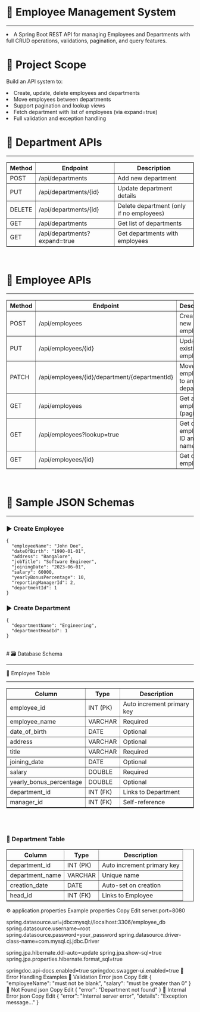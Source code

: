 # 🧾 Employee Management System
<hr>
<li>A Spring Boot REST API for managing Employees and Departments with full CRUD operations, validations, pagination, and query features.
<br>

#  📌 Project Scope

Build an API system to:
<br>
<li>Create, update, delete employees and departments
<br>
<li>Move employees between departments
<br>
<li>Support pagination and lookup views
<br>
<li>Fetch department with list of employees (via expand=true)
<br>
<li>Full validation and exception handling
<br>


# 📁 Department APIs
  <hr>

<table border="1" cellspacing="0" cellpadding="5"> <thead> <tr> <th>Method</th> <th>Endpoint</th> <th>Description</th> </tr> </thead> <tbody> <tr> <td>POST</td> <td>/api/departments</td> <td>Add new department</td> </tr> <tr> <td>PUT</td> <td>/api/departments/{id}</td> <td>Update department details</td> </tr> <tr> <td>DELETE</td> <td>/api/departments/{id}</td> <td>Delete department (only if no employees)</td> </tr> <tr> <td>GET</td> <td>/api/departments</td> <td>Get list of departments</td> </tr> <tr> <td>GET</td> <td>/api/departments?expand=true</td> <td>Get departments with employees</td> </tr> </tbody> </table>
 <br>

# 📁 Employee APIs
<hr>

 <table border="1" cellspacing="0" cellpadding="5"> <thead> <tr> <th>Method</th> <th>Endpoint</th> <th>Description</th> </tr> </thead> <tbody> <tr> <td>POST</td> <td>/api/employees</td> <td>Create a new employee</td> </tr> <tr> <td>PUT</td> <td>/api/employees/{id}</td> <td>Update existing employee</td> </tr> <tr> <td>PATCH</td> <td>/api/employees/{id}/department/{departmentId}</td> <td>Move employee to another department</td> </tr> <tr> <td>GET</td> <td>/api/employees</td> <td>Get all employees (paginated)</td> </tr> <tr> <td>GET</td> <td>/api/employees?lookup=true</td> <td>Get only employee ID and names</td> </tr> <tr> <td>GET</td> <td>/api/employees/{id}</td> <td>Get one employee</td> </tr> </tbody> </table>
 <br>
 

# 📄 Sample JSON Schemas
<hr>

<h3>▶ Create Employee</h3>
<pre><code>{
  "employeeName": "John Doe",
  "dateOfBirth": "1990-01-01",
  "address": "Bangalore",
  "jobTitle": "Software Engineer",
  "joiningDate": "2023-06-01",
  "salary": 60000,
  "yearlyBonusPercentage": 10,
  "reportingManagerId": 2,
  "departmentId": 1
}
</code></pre>

<h3>▶ Create Department</h3>
<pre><code>{
  "departmentName": "Engineering",
  "departmentHeadId": 1
}
</code></pre>
   <br>
# 🗃 Database Schema
  <hr>
🔸 Employee Table
   <br>
<hr> <table border="1" cellspacing="0" cellpadding="5"> <thead> <tr> <th>Column</th> <th>Type</th> <th>Description</th> </tr> </thead> <tbody> <tr> <td>employee_id</td> <td>INT (PK)</td> <td>Auto increment primary key</td> </tr> <tr> <td>employee_name</td> <td>VARCHAR</td> <td>Required</td> </tr> <tr> <td>date_of_birth</td> <td>DATE</td> <td>Optional</td> </tr> <tr> <td>address</td> <td>VARCHAR</td> <td>Optional</td> </tr> <tr> <td>title</td> <td>VARCHAR</td> <td>Required</td> </tr> <tr> <td>joining_date</td> <td>DATE</td> <td>Optional</td> </tr> <tr> <td>salary</td> <td>DOUBLE</td> <td>Required</td> </tr> <tr> <td>yearly_bonus_percentage</td> <td>DOUBLE</td> <td>Optional</td> </tr> <tr> <td>department_id</td> <td>INT (FK)</td> <td>Links to Department</td> </tr> <tr> <td>manager_id</td> <td>INT (FK)</td> <td>Self-reference</td> </tr> </tbody> </table>
  <br>
   <br>
<h3>🔸 Department Table</h3>
<table border="1" cellspacing="0" cellpadding="5">
  <thead>
    <tr>
      <th>Column</th>
      <th>Type</th>
      <th>Description</th>
    </tr>
  </thead>
  <tbody>
    <tr>
      <td>department_id</td>
      <td>INT (PK)</td>
      <td>Auto increment primary key</td>
    </tr>
    <tr>
      <td>department_name</td>
      <td>VARCHAR</td>
      <td>Unique name</td>
    </tr>
    <tr>
      <td>creation_date</td>
      <td>DATE</td>
      <td>Auto-set on creation</td>
    </tr>
    <tr>
      <td>head_id</td>
      <td>INT (FK)</td>
      <td>Links to Employee</td>
    </tr>
  </tbody>
</table>


⚙️ application.properties Example
properties
Copy
Edit
server.port=8080

spring.datasource.url=jdbc:mysql://localhost:3306/employee_db
spring.datasource.username=root
spring.datasource.password=your_password
spring.datasource.driver-class-name=com.mysql.cj.jdbc.Driver

spring.jpa.hibernate.ddl-auto=update
spring.jpa.show-sql=true
spring.jpa.properties.hibernate.format_sql=true

springdoc.api-docs.enabled=true
springdoc.swagger-ui.enabled=true
🚨 Error Handling Examples
🔸 Validation Error
json
Copy
Edit
{
  "employeeName": "must not be blank",
  "salary": "must be greater than 0"
}
🔸 Not Found
json
Copy
Edit
{
  "error": "Department not found"
}
🔸 Internal Error
json
Copy
Edit
{
  "error": "Internal server error",
  "details": "Exception message..."
}

